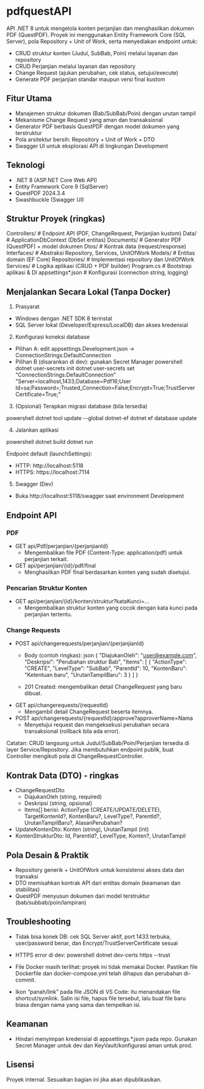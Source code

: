# pdfquestAPI

API .NET 8 untuk mengelola konten perjanjian dan menghasilkan dokumen PDF (QuestPDF). Proyek ini menggunakan Entity Framework Core (SQL Server), pola Repository + Unit of Work, serta menyediakan endpoint untuk:

- CRUD struktur konten (Judul, SubBab, Poin) melalui layanan dan repository
- CRUD Perjanjian melalui layanan dan repository
- Change Request (ajukan perubahan, cek status, setujui/execute)
- Generate PDF perjanjian standar maupun versi final kustom

## Fitur Utama

- Manajemen struktur dokumen (Bab/SubBab/Poin) dengan urutan tampil
- Mekanisme Change Request yang aman dan transaksional
- Generator PDF berbasis QuestPDF dengan model dokumen yang terstruktur
- Pola arsitektur bersih: Repository + Unit of Work + DTO
- Swagger UI untuk eksplorasi API di lingkungan Development

## Teknologi

- .NET 8 (ASP.NET Core Web API)
- Entity Framework Core 9 (SqlServer)
- QuestPDF 2024.3.4
- Swashbuckle (Swagger UI)

## Struktur Proyek (ringkas)


Controllers/                # Endpoint API (PDF, ChangeRequest, Perjanjian kustom)
Data/                       # ApplicationDbContext (DbSet entitas)
Documents/                  # Generator PDF (QuestPDF) + model dokumen
Dtos/                       # Kontrak data (request/response)
Interfaces/                 # Abstraksi Repository, Services, UnitOfWork
Models/                     # Entitas domain (EF Core)
Repositories/               # Implementasi repository dan UnitOfWork
Services/                   # Logika aplikasi (CRUD + PDF builder)
Program.cs                  # Bootstrap aplikasi & DI
appsettings*.json           # Konfigurasi (connection string, logging)


## Menjalankan Secara Lokal (Tanpa Docker)

1. Prasyarat

- Windows dengan .NET SDK 8 terinstal
- SQL Server lokal (Developer/Express/LocalDB) dan akses kredensial

2. Konfigurasi koneksi database

- Pilihan A: edit appsettings.Development.json -> ConnectionStrings:DefaultConnection
- Pilihan B (disarankan di dev): gunakan Secret Manager
  powershell
  dotnet user-secrets init
  dotnet user-secrets set "ConnectionStrings:DefaultConnection" "Server=localhost,1433;Database=Pdf16;User Id=sa;Password=<password>;Trusted_Connection=False;Encrypt=True;TrustServerCertificate=True;"
  

3. (Opsional) Terapkan migrasi database (bila tersedia)

powershell
dotnet tool update --global dotnet-ef
dotnet ef database update


4. Jalankan aplikasi

powershell
dotnet build
dotnet run


Endpoint default (launchSettings):

- HTTP: http://localhost:5118
- HTTPS: https://localhost:7114

5. Swagger (Dev)

- Buka http://localhost:5118/swagger saat environment Development

## Endpoint API

### PDF

- GET api/Pdf/perjanjian/{perjanjianId}
  - Mengembalikan file PDF (Content-Type: application/pdf) untuk perjanjian terkait.
- GET api/perjanjian/{id}/pdf/final
  - Menghasilkan PDF final berdasarkan konten yang sudah disetujui.

### Pencarian Struktur Konten

- GET api/perjanjian/{id}/konten/struktur?kataKunci=...
  - Mengembalikan struktur konten yang cocok dengan kata kunci pada perjanjian tertentu.

### Change Requests

- POST api/changerequests/perjanjian/{perjanjianId}
  - Body (contoh ringkas):
    json
    {
      "DiajukanOleh": "user@example.com",
      "Deskripsi": "Perubahan struktur Bab",
      "Items": [
        {
          "ActionType": "CREATE",
          "LevelType": "SubBab",
          "ParentId": 10,
          "KontenBaru": "Ketentuan baru",
          "UrutanTampilBaru": 3
        }
      ]
    }
    
  - 201 Created: mengembalikan detail ChangeRequest yang baru dibuat.
- GET api/changerequests/{requestId}
  - Mengambil detail ChangeRequest beserta itemnya.
- POST api/changerequests/{requestId}/approve?approverName=Nama
  - Menyetujui request dan mengeksekusi perubahan secara transaksional (rollback bila ada error).

Catatan: CRUD langsung untuk Judul/SubBab/Poin/Perjanjian tersedia di layer Service/Repository. Jika membutuhkan endpoint publik, buat Controller mengikuti pola di ChangeRequestController.

## Kontrak Data (DTO) - ringkas

- ChangeRequestDto
  - DiajukanOleh (string, required)
  - Deskripsi (string, opsional)
  - Items[] berisi: ActionType (CREATE/UPDATE/DELETE), TargetKontenId?, KontenBaru?, LevelType?, ParentId?, UrutanTampilBaru?, AlasanPerubahan?
- UpdateKontenDto: Konten (string), UrutanTampil (int)
- KontenStrukturDto: Id, ParentId?, LevelType, Konten?, UrutanTampil

## Pola Desain & Praktik

- Repository generik + UnitOfWork untuk konsistensi akses data dan transaksi
- DTO memisahkan kontrak API dari entitas domain (keamanan dan stabilitas)
- QuestPDF menyusun dokumen dari model terstruktur (bab/subbab/poin/lampiran)

## Troubleshooting

- Tidak bisa konek DB: cek SQL Server aktif, port 1433 terbuka, user/password benar, dan Encrypt/TrustServerCertificate sesuai
- HTTPS error di dev:
  powershell
  dotnet dev-certs https --trust
  
- File Docker masih terlihat: proyek ini tidak memakai Docker. Pastikan file Dockerfile dan docker-compose.yml telah dihapus dan perubahan di-commit.
- Ikon “panah/link” pada file JSON di VS Code: itu menandakan file shortcut/symlink. Salin isi file, hapus file tersebut, lalu buat file baru biasa dengan nama yang sama dan tempelkan isi.

## Keamanan

- Hindari menyimpan kredensial di appsettings.*.json pada repo. Gunakan Secret Manager untuk dev dan KeyVault/konfigurasi aman untuk prod.

## Lisensi

Proyek internal. Sesuaikan bagian ini jika akan dipublikasikan.
